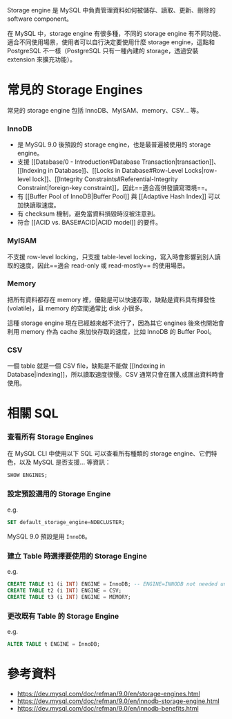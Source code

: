 Storage engine 是 MySQL 中負責管理資料如何被儲存、讀取、更新、刪除的 software component。

在 MySQL 中，storage engine 有很多種，不同的 storage engine 有不同功能、適合不同使用場景，使用者可以自行決定要使用什麼 storage engine，這點和 PostgreSQL 不一樣（PostgreSQL 只有一種內建的 storage，透過安裝 extension 來擴充功能）。

# 常見的 Storage Engines

常見的 storage engine 包括 InnoDB、MyISAM、memory、CSV... 等。

### InnoDB

- 是 MySQL 9.0 後預設的 storage engine，也是最普遍被使用的 storage engine。
- 支援 [[Database/0 - Introduction#Database Transaction|transaction]]、[[Indexing in Database]]、[[Locks in Database#Row-Level Locks|row-level lock]]、[[Integrity Constraints#Referential-Integrity Constraint|foreign-key constraint]]，因此==適合高併發讀寫環境==。
- 有 [[Buffer Pool of InnoDB|Buffer Pool]] 與 [[Adaptive Hash Index]] 可以加快讀取速度。
- 有 checksum 機制，避免當資料損毀時沒被注意到。
- 符合 [[ACID vs. BASE#ACID|ACID model]] 的要件。

### MyISAM

不支援 row-level locking，只支援 table-level locking，寫入時會影響到別人讀取的速度，因此==適合 read-only 或 read-mostly== 的使用場景。

### Memory

把所有資料都存在 memory 裡，優點是可以快速存取，缺點是資料具有揮發性 (volatile)，且 memory 的空間通常比 disk 小很多。

這種 storage engine 現在已經越來越不流行了，因為其它 engines 後來也開始會利用 memory 作為 cache 來加快存取的速度，比如 InnoDB 的 Buffer Pool。

### CSV

一個 table 就是一個 CSV file，缺點是不能做 [[Indexing in Database|indexing]]，所以讀取速度很慢。CSV 通常只會在匯入或匯出資料時會使用。

# 相關 SQL

### 查看所有 Storage Engines

在 MySQL CLI 中使用以下 SQL 可以查看所有種類的 storage engine、它們特色，以及 MySQL 是否支援... 等資訊：

```SQL
SHOW ENGINES;
```

### 設定預設選用的 Storage Engine

e.g.

```SQL
SET default_storage_engine=NDBCLUSTER;
```

MySQL 9.0 預設是用 `InnoDB`。

### 建立 Table 時選擇要使用的 Storage Engine

e.g.

```SQL
CREATE TABLE t1 (i INT) ENGINE = InnoDB; -- ENGINE=INNODB not needed unless you have set a different default storage engine.
CREATE TABLE t2 (i INT) ENGINE = CSV;
CREATE TABLE t3 (i INT) ENGINE = MEMORY;
```

### 更改既有 Table 的 Storage Engine

e.g.

```SQL
ALTER TABLE t ENGINE = InnoDB;
```

# 參考資料

- <https://dev.mysql.com/doc/refman/9.0/en/storage-engines.html>
- <https://dev.mysql.com/doc/refman/9.0/en/innodb-storage-engine.html>
- <https://dev.mysql.com/doc/refman/9.0/en/innodb-benefits.html>
